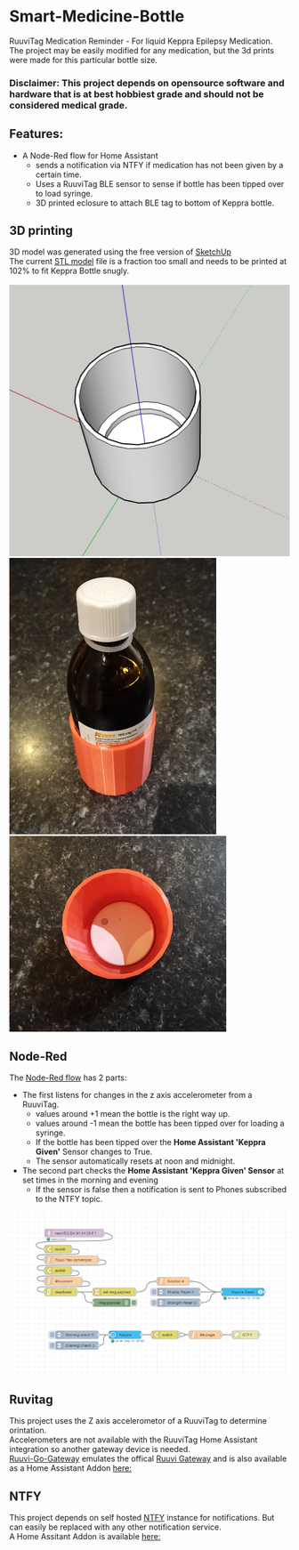 # Smart-Medicine-Bottle
RuuviTag Medication Reminder - For liquid Keppra Epilepsy Medication. <br>
The project may be easily modified for any medication, but the 3d prints were made for this particular bottle size.

### Disclaimer: This project depends on opensource software and hardware that is at best hobbiest grade and should not be considered medical grade.


## Features:
- A Node-Red flow for Home Assistant
  - sends a notification via NTFY if medication has not been given by a certain time.
  - Uses a RuuviTag BLE sensor to sense if bottle has been tipped over to load syringe.
  - 3D printed eclosure to attach BLE tag to bottom of Keppra bottle. 

## 3D printing
3D model was generated using the free version of [SketchUp](https://www.sketchup.com/plans-and-pricing/sketchup-free) <br>
The current [STL model](https://github.com/Farmer-Eds-Shed/Smart-Medicine-Bottle/blob/main/Bottle%20sensor%20(1).stl) file is a fraction too small and needs to be printed at 102% to fit Keppra Bottle snugly. <br> 
<br>
![Bottle Sensor](https://github.com/Farmer-Eds-Shed/Smart-Medicine-Bottle/blob/main/Bottle%20Sensor.png?raw=true)
![Bottle](https://github.com/Farmer-Eds-Shed/Smart-Medicine-Bottle/blob/main/Bottle.png?raw=true)
![RuuviTag](https://github.com/Farmer-Eds-Shed/Smart-Medicine-Bottle/blob/main/RuuviTag.png?raw=true)

## Node-Red
The [Node-Red flow](https://github.com/Farmer-Eds-Shed/Smart-Medicine-Bottle/blob/main/Node-Red-HA-flow.json) has 2 parts:
- The first listens for changes in the z axis accelerometer from a RuuviTag.
  - values around +1 mean the bottle is the right way up.
  - values around -1 mean the bottle has been tipped over for loading a syringe.
  - If the bottle has been tipped over the **Home Assistant 'Keppra Given'** Sensor changes to True.
  - The sensor automatically resets at noon and midnight.
- The second part checks the **Home Assistant 'Keppra Given' Sensor** at set times in the morning and evening
  - If the sensor is false then a notification is sent to Phones subscribed to the NTFY topic.

![Node-Red](https://github.com/Farmer-Eds-Shed/Smart-Medicine-Bottle/blob/main/node-red.png?raw=true)

## Ruvitag
This project uses the Z axis accelerometor of a RuuviTag to determine orintation.  <br>
Accelerometers are not available with the RuuviTag Home Assistant integration so another gateway device is needed. <br>
[Ruuvi-Go-Gateway](https://github.com/Scrin/ruuvi-go-gateway) emulates the offical [Ruuvi Gateway](https://ruuvi.com/gateway/) and is also available as a Home Assistant Addon [here:](https://github.com/Farmer-Eds-Shed/Home-Assistant-Addon-Repo)


## NTFY
This project depends on self hosted  [NTFY](https://docs.ntfy.sh/install/) instance for notifications.
But can easily be replaced with any other notification service. <br>
A Home Assitant Addon is available [here:](https://github.com/Farmer-Eds-Shed/Home-Assistant-Addon-Repo)
